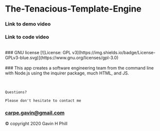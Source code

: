 # The-Tenacious-Template-Engine

### Link to demo video

### Link to code video
<br>
### GNU license
[![License: GPL v3](https://img.shields.io/badge/License-GPLv3-blue.svg)](https://www.gnu.org/licenses/gpl-3.0)
<br><br>
### This app creates a software engineering team from the command line with Node.js using the inquirer package, much HTML, and JS. 
<br>
<br>
<br>

```
Questions?

Please don't hesitate to contact me
```
### carpe.gavin@gmail.com

© copyright 2020 Gavin H Phill

